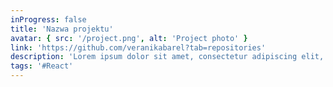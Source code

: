 ```yaml
---
inProgress: false
title: 'Nazwa projektu'
avatar: { src: '/project.png', alt: 'Project photo' }
link: 'https://github.com/veranikabarel?tab=repositories'
description: 'Lorem ipsum dolor sit amet, consectetur adipiscing elit, sed do eiusmod tempor incididunt ut labore et dolore magna aliqua.'
tags: '#React'
---
```

